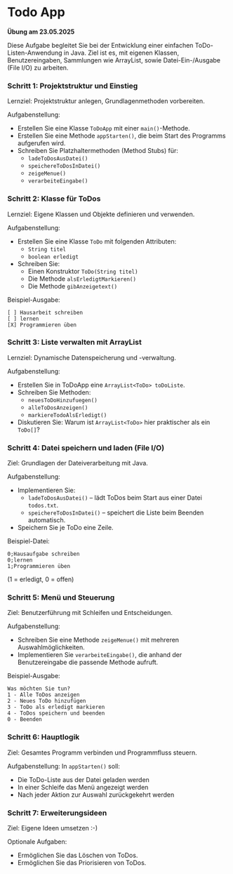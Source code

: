 # Todo App
__Übung am 23.05.2025__

Diese Aufgabe begleitet Sie bei der Entwicklung einer einfachen ToDo-Listen-Anwendung in Java. Ziel ist es, mit eigenen Klassen, Benutzereingaben, Sammlungen wie ArrayList, sowie Datei-Ein-/Ausgabe (File I/O) zu arbeiten.

### Schritt 1: Projektstruktur und Einstieg
Lernziel: Projektstruktur anlegen, Grundlagenmethoden vorbereiten.

Aufgabenstellung:
* Erstellen Sie eine Klasse `ToDoApp` mit einer `main()`-Methode.
* Erstellen Sie eine Methode `appStarten()`, die beim Start des Programms aufgerufen wird.
* Schreiben Sie Platzhaltermethoden (Method Stubs) für:
  * `ladeToDosAusDatei()`
  * `speichereToDosInDatei()`
  * `zeigeMenue()`
  * `verarbeiteEingabe()`

### Schritt 2: Klasse für ToDos
Lernziel: Eigene Klassen und Objekte definieren und verwenden.

Aufgabenstellung:
* Erstellen Sie eine Klasse `ToDo` mit folgenden Attributen:
  * `String titel`
  * `boolean erledigt`
* Schreiben Sie:
  * Einen Konstruktor `ToDo(String titel)`
  * Die Methode `alsErledigtMarkieren()`
  * Die Methode `gibAnzeigetext()`

Beispiel-Ausgabe:
```
[ ] Hausarbeit schreiben
[ ] lernen
[X] Programmieren üben
```

### Schritt 3: Liste verwalten mit ArrayList
Lernziel: Dynamische Datenspeicherung und -verwaltung.

Aufgabenstellung:
* Erstellen Sie in ToDoApp eine `ArrayList<ToDo> toDoListe`.
* Schreiben Sie Methoden:
  * `neuesToDoHinzufuegen()`
  * `alleToDosAnzeigen()`
  * `markiereTodoAlsErledigt()`
* Diskutieren Sie: Warum ist `ArrayList<ToDo>` hier praktischer als ein `ToDo[]`?

### Schritt 4: Datei speichern und laden (File I/O)
Ziel: Grundlagen der Dateiverarbeitung mit Java.

Aufgabenstellung:
* Implementieren Sie:
  * `ladeToDosAusDatei()` – lädt ToDos beim Start aus einer Datei `todos.txt`.
  * `speichereToDosInDatei()` – speichert die Liste beim Beenden automatisch.
* Speichern Sie je ToDo eine Zeile.

Beispiel-Datei:
```
0;Hausaufgabe schreiben
0;lernen
1;Programmieren üben
```
(1 = erledigt, 0 = offen)

### Schritt 5: Menü und Steuerung
Ziel: Benutzerführung mit Schleifen und Entscheidungen.

Aufgabenstellung:
* Schreiben Sie eine Methode `zeigeMenue()` mit mehreren Auswahlmöglichkeiten.
* Implementieren Sie `verarbeiteEingabe()`, die anhand der Benutzereingabe die passende Methode aufruft.

Beispiel-Ausgabe:
```
Was möchten Sie tun?
1 - Alle ToDos anzeigen
2 - Neues ToDo hinzufügen
3 - ToDo als erledigt markieren
4 - ToDos speichern und beenden
0 - Beenden
```

### Schritt 6: Hauptlogik
Ziel: Gesamtes Programm verbinden und Programmfluss steuern.

Aufgabenstellung:
In `appStarten()` soll:
* Die ToDo-Liste aus der Datei geladen werden
* In einer Schleife das Menü angezeigt werden
* Nach jeder Aktion zur Auswahl zurückgekehrt werden

### Schritt 7: Erweiterungsideen
Ziel: Eigene Ideen umsetzen :-)

Optionale Aufgaben:
* Ermöglichen Sie das Löschen von ToDos.
* Ermöglichen Sie das Priorisieren von ToDos.

